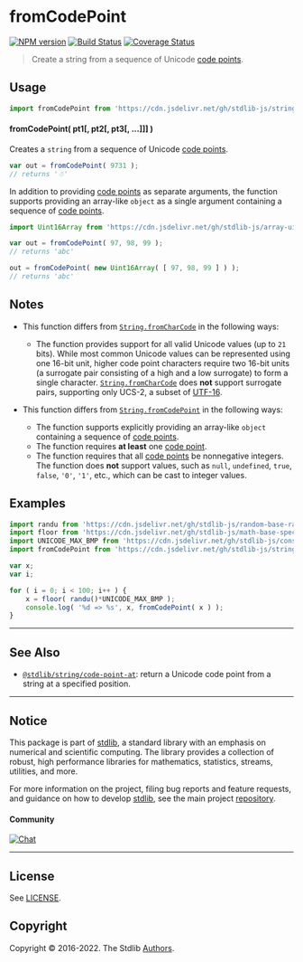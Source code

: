 <!--

@license Apache-2.0

Copyright (c) 2018 The Stdlib Authors.

Licensed under the Apache License, Version 2.0 (the "License");
you may not use this file except in compliance with the License.
You may obtain a copy of the License at

   http://www.apache.org/licenses/LICENSE-2.0

Unless required by applicable law or agreed to in writing, software
distributed under the License is distributed on an "AS IS" BASIS,
WITHOUT WARRANTIES OR CONDITIONS OF ANY KIND, either express or implied.
See the License for the specific language governing permissions and
limitations under the License.

-->

# fromCodePoint

[![NPM version][npm-image]][npm-url] [![Build Status][test-image]][test-url] [![Coverage Status][coverage-image]][coverage-url] <!-- [![dependencies][dependencies-image]][dependencies-url] -->

> Create a string from a sequence of Unicode [code points][code-point].

<!-- Section to include introductory text. Make sure to keep an empty line after the intro `section` element and another before the `/section` close. -->

<section class="intro">

</section>

<!-- /.intro -->

<!-- Package usage documentation. -->



<section class="usage">

## Usage

```javascript
import fromCodePoint from 'https://cdn.jsdelivr.net/gh/stdlib-js/string-from-code-point@deno/mod.js';
```

#### fromCodePoint( pt1\[, pt2\[, pt3\[, ...]]] )

Creates a `string` from a sequence of Unicode [code points][code-point].

```javascript
var out = fromCodePoint( 9731 );
// returns '☃'
```

In addition to providing [code points][code-point] as separate arguments, the function supports providing an array-like `object` as a single argument containing a sequence of [code points][code-point].

```javascript
import Uint16Array from 'https://cdn.jsdelivr.net/gh/stdlib-js/array-uint16@deno/mod.js';

var out = fromCodePoint( 97, 98, 99 );
// returns 'abc'

out = fromCodePoint( new Uint16Array( [ 97, 98, 99 ] ) );
// returns 'abc'
```

</section>

<!-- /.usage -->

<!-- Package usage notes. Make sure to keep an empty line after the `section` element and another before the `/section` close. -->

<section class="notes">

## Notes

-   This function differs from [`String.fromCharCode`][mdn-string-fromcharcode] in the following ways:

    -   The function provides support for all valid Unicode values (up to `21` bits). While most common Unicode values can be represented using one 16-bit unit, higher code point characters require two 16-bit units (a surrogate pair consisting of a high and a low surrogate) to form a single character. [`String.fromCharCode`][mdn-string-fromcharcode] does **not** support surrogate pairs, supporting only UCS-2, a subset of [UTF-16][utf-16].

-   This function differs from [`String.fromCodePoint`][mdn-string-fromcodepoint] in the following ways:

    -   The function supports explicitly providing an array-like `object` containing a sequence of [code points][code-point].
    -   The function requires **at least** one [code point][code-point].
    -   The function requires that all [code points][code-point] be nonnegative integers. The function does **not** support values, such as `null`, `undefined`, `true`, `false`, `'0'`, `'1'`, etc., which can be cast to integer values.

</section>

<!-- /.notes -->

<!-- Package usage examples. -->

<section class="examples">

## Examples

<!-- eslint no-undef: "error" -->

```javascript
import randu from 'https://cdn.jsdelivr.net/gh/stdlib-js/random-base-randu@deno/mod.js';
import floor from 'https://cdn.jsdelivr.net/gh/stdlib-js/math-base-special-floor@deno/mod.js';
import UNICODE_MAX_BMP from 'https://cdn.jsdelivr.net/gh/stdlib-js/constants-unicode-max-bmp@deno/mod.js';
import fromCodePoint from 'https://cdn.jsdelivr.net/gh/stdlib-js/string-from-code-point@deno/mod.js';

var x;
var i;

for ( i = 0; i < 100; i++ ) {
    x = floor( randu()*UNICODE_MAX_BMP );
    console.log( '%d => %s', x, fromCodePoint( x ) );
}
```

</section>

<!-- /.examples -->

<!-- Section for describing a command-line interface. -->



<!-- Section to include cited references. If references are included, add a horizontal rule *before* the section. Make sure to keep an empty line after the `section` element and another before the `/section` close. -->

<section class="references">

</section>

<!-- /.references -->

<!-- Section for related `stdlib` packages. Do not manually edit this section, as it is automatically populated. -->

<section class="related">

* * *

## See Also

-   <span class="package-name">[`@stdlib/string/code-point-at`][@stdlib/string/code-point-at]</span><span class="delimiter">: </span><span class="description">return a Unicode code point from a string at a specified position.</span>

</section>

<!-- /.related -->

<!-- Section for all links. Make sure to keep an empty line after the `section` element and another before the `/section` close. -->


<section class="main-repo" >

* * *

## Notice

This package is part of [stdlib][stdlib], a standard library with an emphasis on numerical and scientific computing. The library provides a collection of robust, high performance libraries for mathematics, statistics, streams, utilities, and more.

For more information on the project, filing bug reports and feature requests, and guidance on how to develop [stdlib][stdlib], see the main project [repository][stdlib].

#### Community

[![Chat][chat-image]][chat-url]

---

## License

See [LICENSE][stdlib-license].


## Copyright

Copyright &copy; 2016-2022. The Stdlib [Authors][stdlib-authors].

</section>

<!-- /.stdlib -->

<!-- Section for all links. Make sure to keep an empty line after the `section` element and another before the `/section` close. -->

<section class="links">

[npm-image]: http://img.shields.io/npm/v/@stdlib/string-from-code-point.svg
[npm-url]: https://npmjs.org/package/@stdlib/string-from-code-point

[test-image]: https://github.com/stdlib-js/string-from-code-point/actions/workflows/test.yml/badge.svg?branch=v0.0.9
[test-url]: https://github.com/stdlib-js/string-from-code-point/actions/workflows/test.yml?query=branch:v0.0.9

[coverage-image]: https://img.shields.io/codecov/c/github/stdlib-js/string-from-code-point/main.svg
[coverage-url]: https://codecov.io/github/stdlib-js/string-from-code-point?branch=main

<!--

[dependencies-image]: https://img.shields.io/david/stdlib-js/string-from-code-point.svg
[dependencies-url]: https://david-dm.org/stdlib-js/string-from-code-point/main

-->

[chat-image]: https://img.shields.io/gitter/room/stdlib-js/stdlib.svg
[chat-url]: https://gitter.im/stdlib-js/stdlib/

[stdlib]: https://github.com/stdlib-js/stdlib

[stdlib-authors]: https://github.com/stdlib-js/stdlib/graphs/contributors

[umd]: https://github.com/umdjs/umd
[es-module]: https://developer.mozilla.org/en-US/docs/Web/JavaScript/Guide/Modules

[deno-url]: https://github.com/stdlib-js/string-from-code-point/tree/deno
[umd-url]: https://github.com/stdlib-js/string-from-code-point/tree/umd
[esm-url]: https://github.com/stdlib-js/string-from-code-point/tree/esm
[branches-url]: https://github.com/stdlib-js/string-from-code-point/blob/main/branches.md

[stdlib-license]: https://raw.githubusercontent.com/stdlib-js/string-from-code-point/main/LICENSE

[code-point]: https://en.wikipedia.org/wiki/Code_point

[standard-streams]: https://en.wikipedia.org/wiki/Standard_streams

[mdn-regexp]: https://developer.mozilla.org/en-US/docs/Web/JavaScript/Guide/Regular_Expressions

[mdn-string-fromcharcode]: https://developer.mozilla.org/en-US/docs/Web/JavaScript/Reference/Global_Objects/String/fromCharCode

[mdn-string-fromcodepoint]: https://developer.mozilla.org/en-US/docs/Web/JavaScript/Reference/Global_Objects/String/fromCodePoint

[utf-16]: https://en.wikipedia.org/wiki/UTF-16

<!-- <related-links> -->

[@stdlib/string/code-point-at]: https://github.com/stdlib-js/string-code-point-at/tree/deno

<!-- </related-links> -->

</section>

<!-- /.links -->
